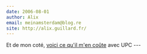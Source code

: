 ```yaml
---
date: 2006-08-01
author: Alix
email: meinamsterdam@blog.re
site: http://alix.guillard.fr/
---
```


<p>Et de mon coté, <a href="http://www.upc.nl/telefonie/tarieven/buitenland">voici ce qu'il m'en coûte</a> avec UPC
---